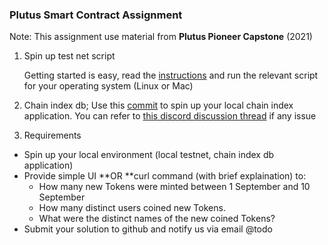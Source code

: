 ### Plutus Smart Contract Assignment
Note: This assignment use material from **Plutus Pioneer Capstone** (2021)

1. Spin up test net script

    Getting started is easy, read the [instructions](https://github.com/input-output-hk/testnet-summit-scripts) and run the relevant script for your operating system (Linux or Mac)

2. Chain index db;
Use this [commit](https://github.com/input-output-hk/plutus/tree/f7466c86fe3afc593746e44257adbf7785f7cedb/plutus-chain-index) to spin up your local chain index application. You can refer to [this discord discussion thread](https://discord.com/channels/826816523368005654/890833251248246785/892043577885065246) if any issue

3. Requirements

- Spin up your local environment (local testnet, chain index db application)
- Provide simple UI **OR **curl command (with brief explaination) to:
    - How many new Tokens were minted between 1 September and 10 September
    - How many distinct users coined new Tokens.
    - What were the distinct names of the new coined Tokens? 
- Submit your solution to github and notify us via email @todo

